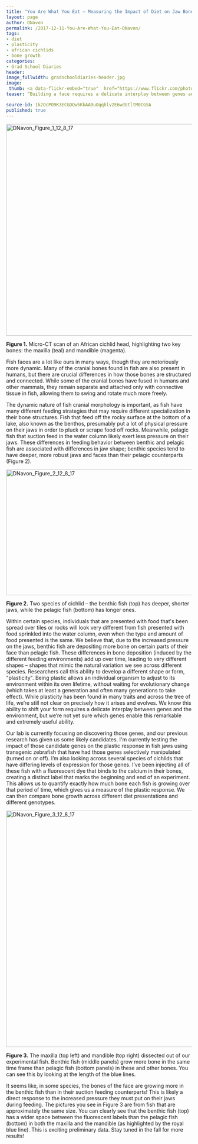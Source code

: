 ```yaml
---
title: "You Are What You Eat – Measuring the Impact of Diet on Jaw Bone Growth in Fish, part I"
layout: page
author: DNavon
permalink: /2017-12-11-You-Are-What-You-Eat-DNavon/
tags:
- diet
- plasticity
- african cichlids
- bone growth
categories:
- Grad School Diaries
header:
image_fullwidth: gradschooldiaries-header.jpg
image:
 thumb: <a data-flickr-embed="true"  href="https://www.flickr.com/photos/139839751@N06/24051510117/in/dateposted-friend/" title="DNavon_Figure_1_12_8_17"><img src="https://farm5.staticflickr.com/4584/24051510117_a8bf40f63a_z.jpg" width="635" height="573" alt="DNavon_Figure_1_12_8_17"></a><script async src="//embedr.flickr.com/assets/client-code.js" charset="utf-8"></script>
teaser: “Building a face requires a delicate interplay between genes and the environment!”

source-id: 1k2OcPO9K3ECGDQw5KkAA0uOqqhlv2E6wdGtltM0CGSA
published: true
---
```

<a data-flickr-embed="true"  href="https://www.flickr.com/photos/139839751@N06/24051510117/in/dateposted-friend/" title="DNavon_Figure_1_12_8_17"><img src="https://farm5.staticflickr.com/4584/24051510117_a8bf40f63a_z.jpg" width="635" height="573" alt="DNavon_Figure_1_12_8_17"></a><script async src="//embedr.flickr.com/assets/client-code.js" charset="utf-8"></script>

**Figure 1.** Micro-CT scan of an African cichlid head, highlighting two key bones: the maxilla (teal) and mandible (magenta).  

Fish faces are a lot like ours in many ways, though they are notoriously more dynamic. Many of the cranial bones found in fish are also present in humans, but there are crucial differences in how those bones are structured and connected. While some of the cranial bones have fused in humans and other mammals, they remain separate and attached only with connective tissue in fish, allowing them to swing and rotate much more freely.  

The dynamic nature of fish cranial morphology is important, as fish have many different feeding strategies that may require different specialization in their bone structures. Fish that feed off the rocky surface at the bottom of a lake, also known as the benthos, presumably put a lot of physical pressure on their jaws in order to pluck or scrape food off rocks. Meanwhile, pelagic fish that suction feed in the water column likely exert less pressure on their jaws. These differences in feeding behavior between benthic and pelagic fish are associated with differences in jaw shape; benthic species tend to have deeper, more robust jaws and faces than their pelagic counterparts (Figure 2).

<a data-flickr-embed="true"  href="https://www.flickr.com/photos/139839751@N06/38200602154/in/dateposted-friend/" title="DNavon_Figure_2_12_8_17"><img src="https://farm5.staticflickr.com/4531/38200602154_6834812f8f_z.jpg" width="509" height="340" alt="DNavon_Figure_2_12_8_17"></a><script async src="//embedr.flickr.com/assets/client-code.js" charset="utf-8"></script>

**Figure 2.** Two species of cichlid – the benthic fish (top) has deeper, shorter jaws, while the pelagic fish (bottom) has longer ones.

Within certain species, individuals that are presented with food that's been spread over tiles or rocks will look very different from fish presented with food sprinkled into the water column, even when the type and amount of food presented is the same. We believe that, due to the increased pressure on the jaws, benthic fish are depositing more bone on certain parts of their face than pelagic fish. These differences in bone deposition (induced by the different feeding environments) add up over time, leading to very different shapes – shapes that mimic the natural variation we see across different species. Researchers call this ability to develop a different shape or form, "plasticity". Being plastic allows an individual organism to adjust to its environment within its own lifetime, without waiting for evolutionary change (which takes at least a generation and often many generations to take effect). While plasticity has been found in many traits and across the tree of life, we’re still not clear on precisely how it arises and evolves. We know this ability to shift your form requires a delicate interplay between genes and the environment, but we’re not yet sure which genes enable this remarkable and extremely useful ability.  

Our lab is currently focusing on discovering those genes, and our previous research has given us some likely candidates. I'm currently testing the impact of those candidate genes on the plastic response in fish jaws using transgenic zebrafish that have had those genes selectively manipulated (turned on or off). I’m also looking across several species of cichlids that have differing levels of expression for those genes. I’ve been injecting all of these fish with a fluorescent dye that binds to the calcium in their bones, creating a distinct label that marks the beginning and end of an experiment. This allows us to quantify exactly how much bone each fish is growing over that period of time, which gives us a measure of the plastic response. We can then compare bone growth across different diet presentations and different genotypes. 

<a data-flickr-embed="true"  href="https://www.flickr.com/photos/139839751@N06/24051510027/in/dateposted-friend/" title="DNavon_Figure_3_12_8_17"><img src="https://farm5.staticflickr.com/4547/24051510027_2ff67b1d3a_z.jpg" width="520" height="640" alt="DNavon_Figure_3_12_8_17"></a><script async src="//embedr.flickr.com/assets/client-code.js" charset="utf-8"></script>

**Figure 3.** The maxilla (top left) and mandible (top right) dissected out of our experimental fish.  Benthic fish (middle panels) grow more bone in the same time frame than pelagic fish (bottom panels) in these and other bones.  You can see this by looking at the length of the blue lines.  

It seems like, in some species, the bones of the face are growing more in the benthic fish than in their suction feeding counterparts! This is likely a direct response to the increased pressure they must put on their jaws during feeding. The pictures you see in Figure 3 are from fish that are approximately the same size. You can clearly see that the benthic fish (top) has a wider space between the fluorescent labels than the pelagic fish (bottom) in both the maxilla and the mandible (as highlighted by the royal blue line). This is exciting preliminary data. Stay tuned in the fall for more results!

